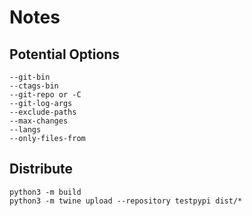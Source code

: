 # Notes

## Potential Options

```
--git-bin
--ctags-bin
--git-repo or -C
--git-log-args
--exclude-paths
--max-changes
--langs
--only-files-from
```

## Distribute

```
python3 -m build
python3 -m twine upload --repository testpypi dist/*
```
